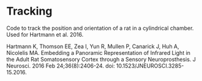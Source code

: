 # Tracking

Code to track the position and orientation of a rat in a cylindrical chamber. Used for Hartmann et al. 2016.

Hartmann K, Thomson EE, Zea I, Yun R, Mullen P, Canarick J, Huh A, Nicolelis MA. Embedding a Panoramic Representation of Infrared Light in the Adult Rat Somatosensory Cortex through a Sensory Neuroprosthesis. J Neurosci. 2016 Feb 24;36(8):2406-24. doi: 10.1523/JNEUROSCI.3285-15.2016.
